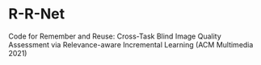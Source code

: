 # R-R-Net
Code for Remember and Reuse: Cross-Task Blind Image Quality Assessment via Relevance-aware Incremental Learning (ACM Multimedia 2021)
